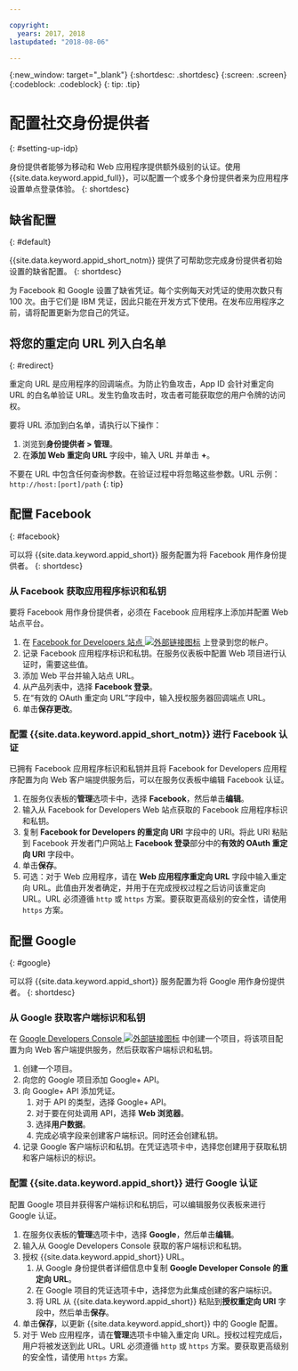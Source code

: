 ```yaml
---

copyright:
  years: 2017, 2018
lastupdated: "2018-08-06"

---
```


{:new_window: target="_blank"}
{:shortdesc: .shortdesc}
{:screen: .screen}
{:codeblock: .codeblock}
{: tip: .tip}

# 配置社交身份提供者
{: #setting-up-idp}

身份提供者能够为移动和 Web 应用程序提供额外级别的认证。使用 {{site.data.keyword.appid_full}}，可以配置一个或多个身份提供者来为应用程序设置单点登录体验。
{: shortdesc}

## 缺省配置
{: #default}

{{site.data.keyword.appid_short_notm}} 提供了可帮助您完成身份提供者初始设置的缺省配置。
{: shortdesc}

为 Facebook 和 Google 设置了缺省凭证。每个实例每天对凭证的使用次数只有 100 次。由于它们是 IBM 凭证，因此只能在开发方式下使用。在发布应用程序之前，请将配置更新为您自己的凭证。

## 将您的重定向 URL 列入白名单
{: #redirect}

重定向 URL 是应用程序的回调端点。为防止钓鱼攻击，App ID 会针对重定向 URL 的白名单验证 URL。发生钓鱼攻击时，攻击者可能获取您的用户令牌的访问权。

要将 URL 添加到白名单，请执行以下操作：

1. 浏览到**身份提供者 > 管理**。
2. 在**添加 Web 重定向 URL** 字段中，输入 URL 并单击 **+**。

不要在 URL 中包含任何查询参数。在验证过程中将忽略这些参数。URL 示例：`http://host:[port]/path`
{: tip}


## 配置 Facebook
{: #facebook}

可以将 {{site.data.keyword.appid_short}} 服务配置为将 Facebook 用作身份提供者。
{: shortdesc}

### 从 Facebook 获取应用程序标识和私钥

要将 Facebook 用作身份提供者，必须在 Facebook 应用程序上添加并配置 Web 站点平台。

1. 在 <a href="https://developers.facebook.com/docs/apps/register" target="_blank">Facebook for Developers 站点 <img src="../../icons/launch-glyph.svg" alt="外部链接图标"></a> 上登录到您的帐户。
2. 记录 Facebook 应用程序标识和私钥。在服务仪表板中配置 Web 项目进行认证时，需要这些值。
3. 添加 Web 平台并输入站点 URL。
4. 从产品列表中，选择 **Facebook 登录**。
5. 在“有效的 OAuth 重定向 URL”字段中，输入授权服务器回调端点 URL。
6. 单击**保存更改**。


### 配置 {{site.data.keyword.appid_short_notm}} 进行 Facebook 认证

已拥有 Facebook 应用程序标识和私钥并且将 Facebook for Developers 应用程序配置为向 Web 客户端提供服务后，可以在服务仪表板中编辑 Facebook 认证。

1. 在服务仪表板的**管理**选项卡中，选择 **Facebook**，然后单击**编辑**。
2. 输入从 Facebook for Developers Web 站点获取的 Facebook 应用程序标识和私钥。
3. 复制 **Facebook for Developers 的重定向 URI** 字段中的 URI。将此 URI 粘贴到 Facebook 开发者门户网站上 **Facebook 登录**部分中的**有效的 OAuth 重定向 URI** 字段中。
4. 单击**保存**。
5. 可选：对于 Web 应用程序，请在 **Web 应用程序重定向 URL** 字段中输入重定向 URL。此值由开发者确定，并用于在完成授权过程之后访问该重定向 URL。URL 必须遵循 `http` 或 `https` 方案。要获取更高级别的安全性，请使用 `https` 方案。


## 配置 Google
{: #google}

可以将 {{site.data.keyword.appid_short}} 服务配置为将 Google 用作身份提供者。
{: shortdesc}

### 从 Google 获取客户端标识和私钥

在 <a href="https://developers.google.com/" target="_blank">Google Developers Console <img src="../../icons/launch-glyph.svg" alt="外部链接图标"></a> 中创建一个项目，将该项目配置为向 Web 客户端提供服务，然后获取客户端标识和私钥。

1. 创建一个项目。
2. 向您的 Google 项目添加 Google+ API。
3. 向 Google+ API 添加凭证。
    1. 对于 API 的类型，选择 Google+ API。
    2. 对于要在何处调用 API，选择 **Web 浏览器**。
    3. 选择**用户数据**。
    4. 完成必填字段来创建客户端标识。同时还会创建私钥。
4. 记录 Google 客户端标识和私钥。在凭证选项卡中，选择您创建用于获取私钥和客户端标识的标识。

### 配置 {{site.data.keyword.appid_short}} 进行 Google 认证

配置 Google 项目并获得客户端标识和私钥后，可以编辑服务仪表板来进行 Google 认证。

1. 在服务仪表板的**管理**选项卡中，选择 **Google**，然后单击**编辑**。
2. 输入从 Google Developers Console 获取的客户端标识和私钥。
3. 授权 {{site.data.keyword.appid_short}} URL。
    1. 从 Google 身份提供者详细信息中复制 **Google Developer Console 的重定向 URL**。
    2. 在 Google 项目的凭证选项卡中，选择您为此集成创建的客户端标识。
    3. 将 URL 从 {{site.data.keyword.appid_short}} 粘贴到**授权重定向 URI** 字段中，然后单击**保存**。
4. 单击**保存**，以更新 {{site.data.keyword.appid_short}} 中的 Google 配置。
5. 对于 Web 应用程序，请在**管理**选项卡中输入重定向 URL。授权过程完成后，用户将被发送到此 URL。URL 必须遵循 `http` 或 `https` 方案。要获取更高级别的安全性，请使用 `https` 方案。
